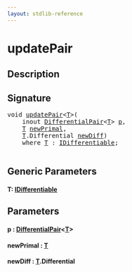 ```yaml
---
layout: stdlib-reference
---
```


# updatePair

## Description





## Signature 

<pre>
<span class="code_keyword">void</span> <a href="updatepair-6.html">updatePair</a>&lt;<a href="updatepair-6.html#typeparam-T" class="code_type">T</a>&gt;(
    <span class="code_keyword">inout</span> <a href="../types/differentialpair-0c/index.html" class="code_type">DifferentialPair</a>&lt;<a href="updatepair-6.html#typeparam-T" class="code_type">T</a>&gt; <a href="updatepair-6.html#decl-p" class="code_param">p</a>,
    <a href="updatepair-6.html#typeparam-T" class="code_type">T</a> <a href="updatepair-6.html#decl-newPrimal" class="code_param">newPrimal</a>,
    <a href="updatepair-6.html#typeparam-T" class="code_type">T</a>.Differential <a href="updatepair-6.html#decl-newDiff" class="code_param">newDiff</a>)
    <span class='code_keyword'>where</span> <a href="updatepair-6.html#typeparam-T" class="code_type">T</a> : <a href="../interfaces/idifferentiable-01/index.html" class="code_type">IDifferentiable</a>;

</pre>

## Generic Parameters

####  <a id="typeparam-T"></a>T: [IDifferentiable](../interfaces/idifferentiable-01/index)

## Parameters

####  <a id="decl-p"></a>p  : [DifferentialPair](../types/differentialpair-0c/index)\<[T](../types/differentialpair-0c/index#typeparam-T)\>
####  <a id="decl-newPrimal"></a>newPrimal  : [T](updatepair-6#typeparam-T)
####  <a id="decl-newDiff"></a>newDiff  : [T](updatepair-6#typeparam-T)\.Differential

